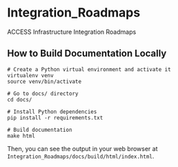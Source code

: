 # Integration_Roadmaps
ACCESS Infrastructure Integration Roadmaps

## How to Build Documentation Locally

```
# Create a Python virtual environment and activate it
virtualenv venv
source venv/bin/activate

# Go to docs/ directory
cd docs/

# Install Python dependencies
pip install -r requirements.txt

# Build documentation
make html
```

Then, you can see the output in your web browser at `Integration_Roadmaps/docs/build/html/index.html`.